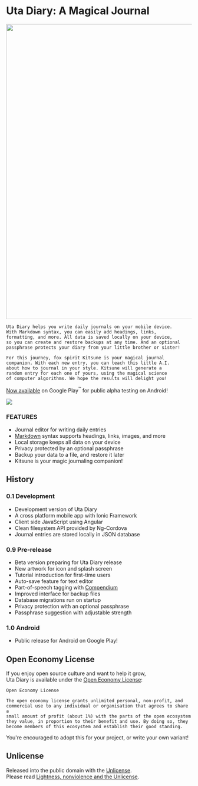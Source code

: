 
# Uta Diary: A Magical Journal

<img src="https://qualiabyte.github.io/images/uta-diary.svg" width="800px" height="auto">

```
Uta Diary helps you write daily journals on your mobile device.
With Markdown syntax, you can easily add headings, links,
formatting, and more. All data is saved locally on your device,
so you can create and restore backups at any time. And an optional
passphrase protects your diary from your little brother or sister!

For this journey, fox spirit Kitsune is your magical journal
companion. With each new entry, you can teach this little A.I.
about how to journal in your style. Kitsune will generate a
random entry for each one of yours, using the magical science
of computer algorithms. We hope the results will delight you!
```

[Now available](https://play.google.com/apps/testing/com.ionicframework.utanikki207884) on Google Play<sup>™</sup> for public alpha testing on Android!

<a href="https://play.google.com/store/apps/details?id=com.ionicframework.utanikki207884">
  <img src="https://play.google.com/intl/en_us/badges/images/badge_new.png">
</a>

### FEATURES

+ Journal editor for writing daily entries
+ [Markdown][Markdown] syntax supports headings, links, images, and more
+ Local storage keeps all data on your device
+ Privacy protected by an optional passphrase
+ Backup your data to a file, and restore it later
+ Kitsune is your magic journaling companion!

[Markdown]: https://en.wikipedia.org/wiki/Markdown

## History

### 0.1 Development

+ Development version of Uta Diary
+ A cross platform mobile app with Ionic Framework
+ Client side JavaScript using Angular
+ Clean filesystem API provided by Ng-Cordova
+ Journal entries are stored locally in JSON database

### 0.9 Pre-release

+ Beta version preparing for Uta Diary release
+ New artwork for icon and splash screen
+ Tutorial introduction for first-time users
+ Auto-save feature for text editor
+ Part-of-speech tagging with [Compendium](https://github.com/Ulflander/compendium-js)
+ Improved interface for backup files
+ Database migrations run on startup
+ Privacy protection with an optional passphrase
+ Passphrase suggestion with adjustable strength

### 1.0 Android

+ Public release for Android on Google Play!

## Open Economy License

If you enjoy open source culture and want to help it grow,  
Uta Diary is available under the [Open Economy License](https://www.youtube.com/watch?v=dvtehQIJGZU):

```
Open Economy License

The open economy license grants unlimited personal, non-profit, and
commercial use to any individual or organisation that agrees to share a
small amount of profit (about 1%) with the parts of the open ecosystem
they value, in proportion to their benefit and use. By doing so, they
become members of this ecosystem and establish their good standing.
```

You're encouraged to adopt this for your project, or write your own variant!

## Unlicense

Released into the public domain with the [Unlicense](http://unlicense.org/).  
Please read [Lightness, nonviolence and the Unlicense](http://adrianshort.org/lightness-nonviolence-unlicense/).
